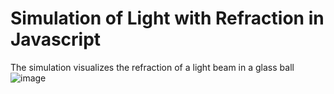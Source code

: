 # Simulation of Light with Refraction in Javascript
The simulation visualizes the refraction of a light beam in a glass ball
![image](https://user-images.githubusercontent.com/32215246/205508148-a708b8a1-74fc-4691-9b4d-cc179fcb74c9.png)
